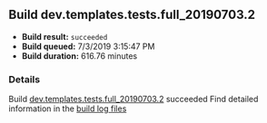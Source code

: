 ## Build dev.templates.tests.full_20190703.2
- **Build result:** `succeeded`
- **Build queued:** 7/3/2019 3:15:47 PM
- **Build duration:** 616.76 minutes
### Details
Build [dev.templates.tests.full_20190703.2](https://winappstudio.visualstudio.com/web/build.aspx?pcguid=a4ef43be-68ce-4195-a619-079b4d9834c2&builduri=vstfs%3a%2f%2f%2fBuild%2fBuild%2f29082) succeeded
Find detailed information in the [build log files](https://uwpctdiags.blob.core.windows.net/buildlogs/dev.templates.tests.full_20190703.2_logs.zip)
